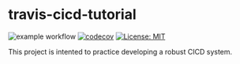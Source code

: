 # travis-cicd-tutorial
![example workflow](https://github.com/CaseyHoover/travis-cicd-tutorial/actions/workflows/main.yml/badge.svg)
[![codecov](https://codecov.io/gh/CaseyHoover/travis-cicd-tutorial/branch/main/graph/badge.svg?token=1ZDHAB96BA)](https://codecov.io/gh/CaseyHoover/travis-cicd-tutorial)
[![License: MIT](https://img.shields.io/badge/License-MIT-yellow.svg)](https://opensource.org/licenses/MIT)

This project is intented to practice developing a robust CICD system.
